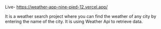 Live- https://weather-app-nine-pied-12.vercel.app/

It is a weather search project where you can find the weather of any city by entering the name of the city.
It is using Weather Api to retrieve data.

